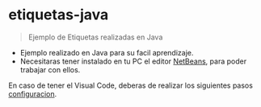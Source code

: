 # etiquetas-java
>Ejemplo de Etiquetas realizadas en Java

* Ejemplo realizado en Java para su facil aprendizaje.
* Necesitaras tener instalado en tu PC el editor [NetBeans](https://netbeans.org/), para poder trabajar con ellos.

En caso de tener el Visual Code, deberas de realizar los siguientes pasos [configuracion](https://code.visualstudio.com/docs/languages/java).
